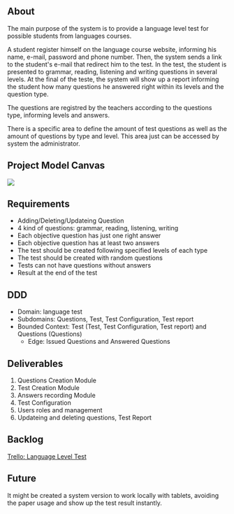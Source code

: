 
## About

The main purpose of the system is to provide a language level test for possible students from languages courses. 

A student register himself on the language course website, informing his name, e-mail, password and phone number. Then, the system sends a link to the student's e-mail that redirect him to the test. In the test, the student is presented to grammar, reading, listening and writing questions in several levels. At the final of the teste, the system will show up a report informing the student how many questions he answered right within its levels and the question type.

The questions are registred by the teachers according to the questions type, informing levels and answers.

There is a specific area to define the amount of test questions as well as the amount of questions by type and level. This area just can be accessed by system the administrator. 


## Project Model Canvas

[![](https://imagizer.imageshack.com/v2/100x75q90/921/CVHWSA.png)](https://imageshack.com/a/img921/3483/CVHWSA.png)


## Requirements
- Adding/Deleting/Updateing Question
- 4 kind of questions: grammar, reading, listening, writing
- Each objective question has just one right answer
- Each objective question has at least two answers
- The test should be created following specified levels of each type
- The test should be created with random questions
- Tests can not have questions without answers
- Result at the end of the test

## DDD
- Domain: language test
- Subdomains: Questions, Test, Test Configuration, Test report
- Bounded Context: Test (Test, Test Configuration, Test report) and Questions (Questions)
   - Edge: Issued Questions and Answered Questions

## Deliverables

1. Questions Creation Module
2. Test Creation Module
3. Answers recording Module
4. Test Configuration
5. Users roles and management
6. Updateing and deleting questions, Test Report

## Backlog

[Trello: Language Level Test](https://trello.com/b/3gaHmPEv/language-level-test)

## Future

It might be created a system version to work locally with tablets, avoiding the paper usage and show up the test result instantly.


